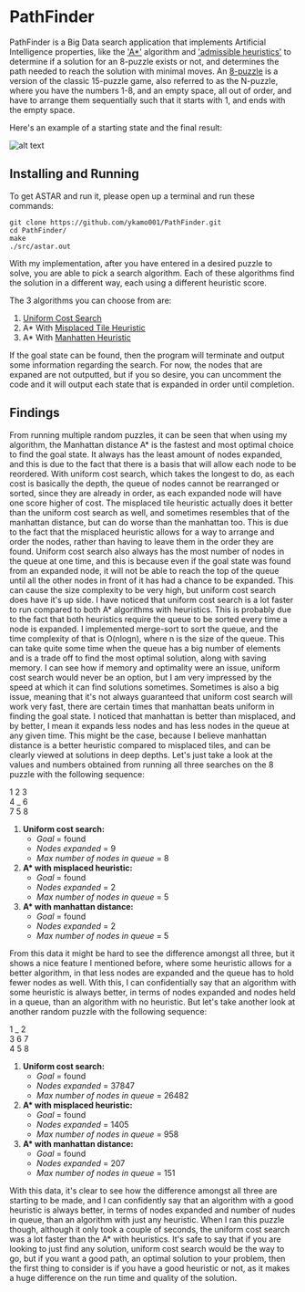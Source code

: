 # PathFinder
PathFinder is a Big Data search application that implements Artificial Intelligence properties, like the ['A*'](https://en.wikipedia.org/wiki/A*_search_algorithm) algorithm and ['admissible heuristics'](https://en.wikipedia.org/wiki/Admissible_heuristic) to determine if a solution for an 8-puzzle exists or not, and determines the path needed to reach the solution with minimal moves. 
An [8-puzzle](https://en.wikipedia.org/wiki/15_puzzle) is a version of the classic 15-puzzle game, also referred to as the N-puzzle, where you have the numbers 1-8, and an empty space, all out of order, and have to arrange them sequentially such that it starts with 1, and ends with the empty space.

Here's an example of a starting state and the final result:

![alt text](https://pravj.github.io/images/states.jpg)

## Installing and Running
To get ASTAR and run it, please open up a terminal and run these commands:
```
git clone https://github.com/ykamo001/PathFinder.git
cd PathFinder/
make
./src/astar.out
```

With my implementation, after you have entered in a desired puzzle to solve, you are able to pick a search algorithm.
Each of these algorithms find the solution in a different way, each using a different heuristic score. 

The 3 algorithms you can choose from are: 

1. [Uniform Cost Search](https://en.wikipedia.org/wiki/Dijkstra%27s_algorithm#Practical_optimizations_and_infinite_graphs)
2. A* With [Misplaced Tile Heuristic](https://heuristicswiki.wikispaces.com/Misplaced+Tiles)
3. A* With [Manhatten Heuristic](https://heuristicswiki.wikispaces.com/Manhattan+Distance)

If the goal state can be found, then the program will terminate and output some information regarding the search. For now, the nodes that are expaned are not outputted, but if you so desire, you can uncomment the code and it will output each state that is expanded in order until completion.

## Findings
From running multiple random puzzles, it can be seen that when using my algorithm, the Manhattan distance A* is the fastest and most optimal choice to find the goal state. 
It always has the least amount of nodes expanded, and this is due to the fact that there is a basis that will allow each node to be reordered. 
With uniform cost search, which takes the longest to do, as each cost is basically the depth, the queue of nodes cannot be rearranged or sorted, since they are already in order, as each expanded node will have one score higher of cost. 
The misplaced tile heuristic actually does it better than the uniform cost search as well, and sometimes resembles that of the manhattan distance, but can do worse than the manhattan too. 
This is due to the fact that the misplaced heuristic allows for a way to arrange and order the nodes, rather than having to leave them in the order they are found. 
Uniform cost search also always has the most number of nodes in the queue at one time, and this is because even if the goal state was found from an expanded node, it will not be able to reach the top of the queue until all the other nodes in front of it has had a chance to be expanded. 
This can cause the size complexity to be very high, but uniform cost search does have it's up side. 
I have noticed that uniform cost search is a lot faster to run compared to both A* algorithms with heuristics. 
This is probably due to the fact that both heuristics require the queue to be sorted every time a node is expanded. 
I implemented merge-sort to sort the queue, and the time complexity of that is O(nlogn), where n is the size of the queue. 
This can take quite some time when the queue has a big number of elements and is a trade off to find the most optimal solution, along with saving memory. 
I can see how if memory and optimality were an issue, uniform cost search would never be an option, but I am very impressed by the speed at which it can find solutions sometimes. 
Sometimes is also a big issue, meaning that it's not always guaranteed that uniform cost search will work very fast, there are certain times that manhattan beats uniform in finding the goal state. 
I noticed that manhattan is better than misplaced, and by better, I mean it expands less nodes and has less nodes in the queue at any given time. 
This might be the case, because I believe manhattan distance is a better heuristic compared to misplaced tiles, and can be clearly viewed at solutions in deep depths. 
Let's just take a look at the values and numbers obtained from running all three searches on the 8 puzzle with the following sequence:

1 2 3 <br/>
4 _ 6 <br/>
7 5 8 <br/>

1. **Uniform cost search:**
      * _Goal_ = found
      * _Nodes expanded_ = 9
      * _Max number of nodes in queue_ = 8
2. **A\* with misplaced heuristic:**
      * _Goal_ = found
      * _Nodes expanded_ = 2
      * _Max number of nodes in queue_ = 5
3. **A\* with manhattan distance:**
      * _Goal_ = found
      * _Nodes expanded_ = 2
      * _Max number of nodes in queue_ = 5

From this data it might be hard to see the difference amongst all three, but it shows a nice feature I mentioned before, where some heuristic allows for a better algorithm, in that less nodes are expanded and the queue has to hold fewer nodes as well. 
With this, I can confidentially say that an algorithm with some heuristic is always better, in terms of nodes expanded and nodes held in a queue, than an algorithm with no heuristic. 
But let's take another look at another random puzzle with the following sequence:

1 _ 2 <br/>
3 6 7 <br/>
4 5 8 <br/>

1. **Uniform cost search:**
    * _Goal_ = found
    * _Nodes expanded_ = 37847  
    * _Max number of nodes in queue_ = 26482
2. **A\* with misplaced heuristic:**
    * _Goal_ = found
    * _Nodes expanded_ = 1405
    * _Max number of nodes in queue_ = 958
3. **A\* with manhattan distance:**
    * _Goal_ = found
    * _Nodes expanded_ = 207
    * _Max number of nodes in queue_ = 151

With this data, it's clear to see how the difference amongst all three are starting to be made, and I can confidently say that an algorithm with a good heuristic is always better, in terms of nodes expanded and number of nudes in queue, than an algorithm with just any heuristic. 
When I ran this puzzle though, although it only took a couple of seconds, the uniform cost search was a lot faster than the A* with heuristics. 
It's safe to say that if you are looking to just find any solution, uniform cost search would be the way to go, but if you want a good path, an optimal solution to your problem, then the first thing to consider is if you have a good heuristic or not, as it makes a huge difference on the run time and quality of the solution.
